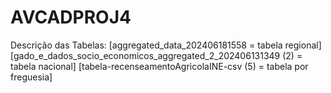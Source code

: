 # AVCADPROJ4
Descrição das Tabelas: 
[aggregated_data_202406181558 = tabela regional]
[gado_e_dados_socio_economicos_aggregated_2_202406131349 (2) = tabela nacional]
[tabela-recenseamentoAgricolaINE-csv (5) = tabela por freguesia]

